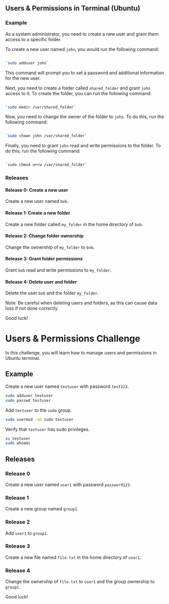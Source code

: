 Users & Permissions in Terminal (Ubuntu)
----------------------------------------

### Example

As a system administrator, you need to create a new user and grant them access to a specific folder.

To create a new user named `john`, you would run the following command:

```bash

`sudo adduser john`
```

This command will prompt you to set a password and additional information for the new user.

Next, you need to create a folder called `shared_folder` and grant `john` access to it. To create the folder, you can run the following command:

```bash

`sudo mkdir /var/shared_folder`
```
Now, you need to change the owner of the folder to `john`. To do this, run the following command:

```bash

`sudo chown john /var/shared_folder`
```
Finally, you need to grant `john` read and write permissions to the folder. To do this, run the following command:

```bash

`sudo chmod u+rw /var/shared_folder`
```
### Releases

#### Release 0: Create a new user

Create a new user named `bob`.

#### Release 1: Create a new folder

Create a new folder called `my_folder` in the home directory of `bob`.

#### Release 2: Change folder ownership

Change the ownership of `my_folder` to `bob`.

#### Release 3: Grant folder permissions

Grant `bob` read and write permissions to `my_folder`.

#### Release 4: Delete user and folder

Delete the user `bob` and the folder `my_folder`.

Note: Be careful when deleting users and folders, as this can cause data loss if not done correctly.

Good luck!












# Users & Permissions Challenge

In this challenge, you will learn how to manage users and permissions in Ubuntu terminal.

## Example

Create a new user named `testuser` with password `test123`.

```bash
sudo adduser testuser
sudo passwd testuser
```

Add `testuser` to the `sudo` group.

```bash
sudo usermod -aG sudo testuser
```

Verify that `testuser` has sudo privileges.

```bash
su testuser
sudo whoami
```

## Releases

### Release 0

Create a new user named `user1` with password `password123`.

### Release 1

Create a new group named `group1`.

### Release 2

Add `user1` to `group1`.

### Release 3

Create a new file named `file.txt` in the home directory of `user1`.

### Release 4

Change the ownership of `file.txt` to `user1` and the group ownership to `group1`.

Good luck!